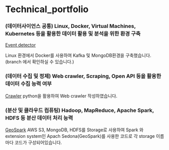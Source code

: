 # Technical_portfolio



### (데이터사이언스 공통) Linux, Docker, Virtual Machines, Kubernetes 등을 활용한 데이터 활용 및 분석을 위한 환경 구축 
[Event detector](https://github.com/Chris940915/twitter_event_detector)

Linux 환경에서 Docker를 사용하여 Kafka 및 MongoDB환경을 구축했습니다. (branch 에서 확인하실 수 있습니다.)


### (데이터 수집 및 정제) Web crawler, Scraping, Open API 등을 활용한 데이터 수집 능력 여부
[Crawler](https://github.com/Chris940915/Web_crawler_python)
python을 활용하여 Web crawler 작성하였습니다. 


### (분산 및 클라우드 컴퓨팅) Hadoop, MapReduce, Apache Spark, HDFS 등 분산 데이터 처리 능력
[GeoSpark](https://github.com/Chris940915/geo_benchmark)
AWS S3, MongoDB, HDFS를 Storage로 사용하여 Spark 와 extension system인 Apach Sedona(GeoSpark)를 사용한 코드로 각 storage 이름 마다 코드가 구성되어있습니다. 
